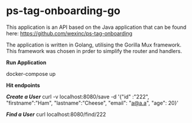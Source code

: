 # ps-tag-onboarding-go

This application is an API based on the Java application that can be found here: https://github.com/wexinc/ps-tag-onboarding

The application is written in Golang, utilising the Gorilla Mux framework. This framework was chosen in prder to simplify the router and handlers.


**Run Application**

docker-compose up


**Hit endpoints**

***Create a User*** 
curl -v localhost:8080/save -d '{"id" :"222", "firstname":"Ham", "lastname":"Cheese", "email": "a@a.a", "age": 20}'

***Find a User***
curl localhost:8080/find/222

